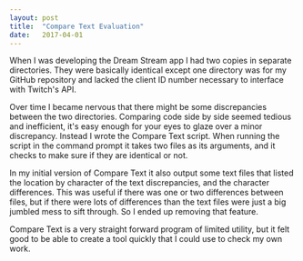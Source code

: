 ```yaml
---
layout: post
title:  "Compare Text Evaluation"
date:   2017-04-01
---
```


When I was developing the Dream Stream app I had two copies in separate directories. They were basically identical except one directory was for my GitHub repository and lacked the client ID number necessary to interface with Twitch's API.

Over time I became nervous that there might be some discrepancies between the two directories. Comparing code side by side seemed tedious and inefficient, it's easy enough for your eyes to glaze over a minor discrepancy. Instead I wrote the Compare Text script. When running the script in the command prompt it takes two files as its arguments, and it checks to make sure if they are identical or not.

In my initial version of Compare Text it also output some text files that listed the location by character of the text discrepancies, and the character differences. This was useful if there was one or two differences between files, but if there were lots of differences than the text files were just a big jumbled mess to sift through. So I ended up removing that feature.

Compare Text is a very straight forward program of limited utility, but it felt good to be able to create a tool quickly that I could use to check my own work.
